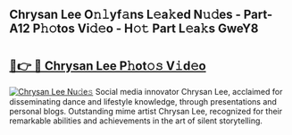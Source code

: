 ## Chrysan Lee O𝚗𝚕yf𝚊ns L𝚎a𝚔ed N𝚞𝚍es - Part-A12 P𝚑𝚘tos Vi𝚍𝚎o - H𝚘𝚝 Part L𝚎a𝚔s GweY8

# <h2><a href="http://kfcirrp.oniu.top/?m=Chrysan+Lee">🔗👉 🔴 Chrysan Lee P𝚑ot𝚘𝚜 V𝚒d𝚎o</a></h2>

[![Chrysan Lee Nu𝚍e𝚜](https://i.imgur.com/0qMVB7G.gif)](http://kfcirrp.oniu.top/?m=Chrysan+Lee)
Social media innovator Chrysan Lee, acclaimed for disseminating dance and lifestyle knowledge, through presentations and personal blogs. Outstanding mime artist Chrysan Lee, recognized for their remarkable abilities and achievements in the art of silent storytelling.  
